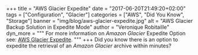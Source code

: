 +++
title = "AWS Glacier Expedite"
date = "2017-06-20T21:49:20+02:00"
tags = ["Configuration", "Glacier"]
categories = ["AWS", "Did You Know", "Storage"]
banner = "img/blog/aws-glacier-expedite.jpg"
alt = "AWS Glacier Backup Solution in Expedite Mode"
author = "Veronique Robitaille"
dyn_more = """
For more information on <i>Amazon Glacier</i> Expedite Option see: <a href="http://docs.aws.amazon.com/amazonglacier/latest/dev/downloading-an-archive-two-steps.html" target="_blank">AWS Glacier Expedite</a>.
"""
+++
Did you know there is an option to expedite the retrieval of an <i>Amazon Glacier</i> archive within minutes?
